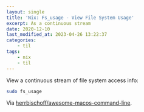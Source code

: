 ```yaml
---
layout: single
title: 'Nix: Fs_usage - View File System Usage'
excerpt: As a continuous stream
date: 2020-12-10
last_modified_at: 2023-04-26 13:22:37
categories:
    - til
tags:
    - nix
    - til
---
```


View a continuous stream of file system access info:

```bash
sudo fs_usage
```

Via
[herrbischoff/awesome-macos-command-line](https://github.com/herrbischoff/awesome-macos-command-line#files-disks-and-volumes).

